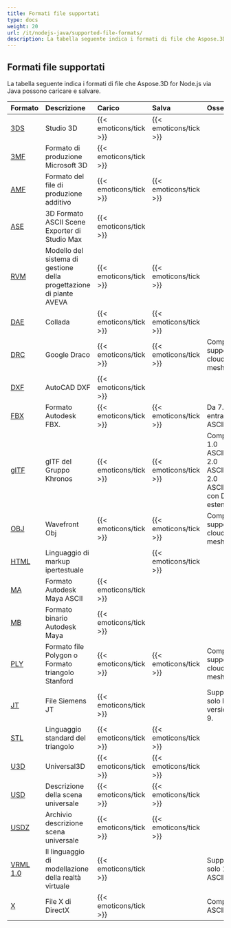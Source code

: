 ```yaml
---
title: Formati file supportati
type: docs
weight: 20
url: /it/nodejs-java/supported-file-formats/
description: La tabella seguente indica i formati di file che Aspose.3D for Node.js via Java possono caricare e salvare.
---
```

##  **Formati file supportati**
La tabella seguente indica i formati di file che Aspose.3D for Node.js via Java possono caricare e salvare.

|**Formato**|**Descrizione**|**Carico**|**Salva**|**Osservazioni**|
| :- | :- | :- | :- | :- |
|[3DS](https://docs.fileformat.com/3d/3ds/)|Studio 3D|{{< emoticons/tick >}}|{{< emoticons/tick >}}| |
|[3MF](https://docs.fileformat.com/3d/3mf/)|Formato di produzione Microsoft 3D|{{< emoticons/tick >}}| | |
|[AMF](https://docs.fileformat.com/3d/amf/)|Formato del file di produzione additivo|{{< emoticons/tick >}}|{{< emoticons/tick >}}| |
|[ASE](https://docs.fileformat.com/3d/ase/)|3D Formato ASCII Scene Exporter di Studio Max|{{< emoticons/tick >}}| | |
|[RVM](https://docs.fileformat.com/3d/rvm/)|Modello del sistema di gestione della progettazione di piante AVEVA|{{< emoticons/tick >}}|{{< emoticons/tick >}}| |
|[DAE](https://docs.fileformat.com/3d/dae/)|Collada|{{< emoticons/tick >}}|{{< emoticons/tick >}}| |
|[DRC](https://docs.fileformat.com/3d/drc/)|Google Draco|{{< emoticons/tick >}}|{{< emoticons/tick >}}|Compreso il supporto cloud mesh/point|
|[DXF](https://docs.fileformat.com/cad/dxf/)|AutoCAD DXF|{{< emoticons/tick >}}| | |
|[FBX](https://docs.fileformat.com/3d/fbx/)|Formato Autodesk FBX.|{{< emoticons/tick >}}|{{< emoticons/tick >}}|Da 7.2 a 7.5, entrambi ASCII/Binary.|
|[glTF](https://docs.fileformat.com/3d/glb/)|glTF del Gruppo Khronos|{{< emoticons/tick >}}|{{< emoticons/tick >}}|Compreso 1.0 ASCII/Binary, 2.0 ASCII/Binary, 2.0 ASCII/Binary con Draco estensione|
|[OBJ](https://docs.fileformat.com/3d/obj/)|Wavefront Obj|{{< emoticons/tick >}}|{{< emoticons/tick >}}|Compreso il supporto cloud mesh/point.|
|[HTML](https://docs.fileformat.com/web/html/)|Linguaggio di markup ipertestuale| |{{< emoticons/tick >}}| |
|[MA](https://docs.fileformat.com/3d/ma/)|Formato Autodesk Maya ASCII|{{< emoticons/tick >}} | | |
|[MB](https://docs.fileformat.com/3d/mb/)|Formato binario Autodesk Maya|{{< emoticons/tick >}} | | |
|[PLY](https://docs.fileformat.com/3d/ply/)|Formato file Polygon o Formato triangolo Stanford|{{< emoticons/tick >}}|{{< emoticons/tick >}}|Compreso il supporto cloud mesh/point.|
|[JT](https://docs.fileformat.com/3d/jt/)|File Siemens JT|{{< emoticons/tick >}}| |Supporta solo la versione 8 e 9.|
|[STL](https://docs.fileformat.com/cad/stl/)|Linguaggio standard del triangolo|{{< emoticons/tick >}}|{{< emoticons/tick >}}| |
|[U3D](https://docs.fileformat.com/3d/u3d/)|Universal3D|{{< emoticons/tick >}}|{{< emoticons/tick >}}| |
|[USD](https://docs.fileformat.com/3d/usd/)|Descrizione della scena universale|{{< emoticons/tick >}}|{{< emoticons/tick >}}| |
|[USDZ](https://docs.fileformat.com/3d/usdz/)|Archivio descrizione scena universale|{{< emoticons/tick >}}|{{< emoticons/tick >}}| |
|[VRML 1.0](https://docs.fileformat.com/3d/vrml/)|Il linguaggio di modellazione della realtà virtuale|{{< emoticons/tick >}}| |Supporta solo 1.0 ASCII.|
|[X](https://docs.fileformat.com/3d/x/)|File X di DirectX|{{< emoticons/tick >}}| |Compreso ASCII/Binary.|


